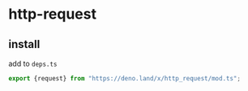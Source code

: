 # http-request

## install

add to `deps.ts`

```ts
export {request} from "https://deno.land/x/http_request/mod.ts";
```